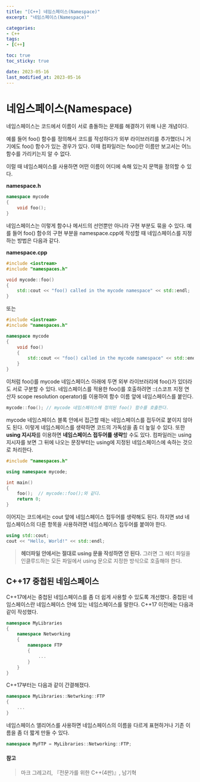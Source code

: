 ```yaml
---
title: "[C++] 네임스페이스(Namespace)"
excerpt: "네임스페이스(Namespace)"

categories:
- C++
tags:
- [C++]

toc: true
toc_sticky: true

date: 2023-05-16
last_modified_at: 2023-05-16
---
```

# 네임스페이스(Namespace)

네임스페이스는 코드에서 이름이 서로 충돌하는 문제를 해결하기 위해 나온 개념이다.

예를 들어 foo() 함수를 정의해서 코드를 작성하다가 외부 라이브러리를 추가했더니 거기에도 foo() 함수가 있는 경우가 있다. 이때 컴파일러는 foo()란 이름만 보고서는 어느 함수를 가리키는지 알 수 없다.

이럴 때 네임스페이스를 사용하면 어떤 이름이 어디에 속해 있는지 문맥을 정의할 수 있다.



**namespace.h**

```cpp
namespace mycode
{
    void foo();
}
```

네임스페이스는 이렇게 함수나 메서드의 선언뿐만 아니라 구현 부분도 묶을 수 있다. 예를 들어 foo() 함수의 구현 부분을 namespace.cpp에 작성할 때 네임스페이스를 지정하는 방법은 다음과 같다.



**namespace.cpp**

```cpp
#include <iostream>
#include "namespaces.h"

void mycode::foo()
{
    std::cout << "foo() called in the mycode namespace" << std::endl;
}
```

또는

```cpp
#include <iostream>
#include "namespaces.h"

namespace mycode
{
    void foo()
    {
        std::cout << "foo() called in the mycode namespace" << std::endl;
	}
}
```



이처럼 foo()를 mycode 네임스페이스 아래에 두면 외부 라이브러리에 foo()가 있더라도 서로 구분할 수 있다. 네임스페이스를 적용한 foo()를 호출하려면 ::(스코프 지정 연산자 scope resolution operator)를 이용하여 함수 이름 앞에 네임스페이스를 붙인다.

```cpp
mycode::foo(); // mycode 네임스페이스에 정의된 foo() 함수를 호출한다.
```

mycode 네임스페이스 블록 안에서 접근할 때는 네임스페이스를 접두어로 붙이지 않아도 된다. 이렇게 네임스페이스를 생략하면 코드의 가독성을 좀 더 높일 수 있다. 또한 **using 지시자**를 이용하면 **네임스페이스 접두어를 생략**할 수도 있다. 컴파일러는 using 지시자를 보면 그 뒤에 나오는 문장부터는 using에 지정된 네임스페이스에 속하는 것으로 처리한다.

```cpp
#include "namespaces.h"

using namespace mycode;

int main()
{
    foo();	// mycode::foo();와 같다.
    return 0;
}
```

이어지는 코드에서는 cout 앞에 네임스페이스 접두어를 생략해도 된다. 하지면 std 네임스페이스의 다른 항목을 사용하려면 네임스페이스 접두어를 붙여야 한다.

```cpp
using std::cout;
cout << "Hello, World!" << std::endl;
```



> **헤더파일 안에서는 절대로 using 문을 작성하면 안 된다.** 그러면 그 헤더 파일을 인클루드하는 모든 파일에서 using 문으로 지정한 방식으로 호출해야 한다.



## C++17 중첩된 네임스페이스

C++17에서는 중첩된 네임스페이스를 좀 더 쉽게 사용할 수 있도록 개선했다. 중첩된 네임스페이스란 네임스페이스 안에 있는 네임스페이스를 말한다. C++17 이전에는 다음과 같이 작성했다.

```cpp
namespace MyLibraries
{
    namespace Networking 
    {
        namespace FTP
        {
            ...
        }
    }
}
```

C++17부터는 다음과 같이 간결해졌다.

```cpp
namespace MyLibraries::Netwrking::FTP
{
    ...
}
```

네임스페이스 앨리어스를 사용하면 네임스페이스의 이름을 다르게 표현하거나 기존 이름을 좀 더 짧게 만들 수 있다.

```cpp
namespace MyFTP = MyLibraries::Networking::FTP;
```



#### 참고

> 마크 그레고리, 『전문가를 위한 C++(4판)』, 남기혁
>

